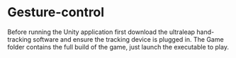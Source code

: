 # Gesture-control
Before running the Unity application first download the ultraleap hand-tracking software and ensure the tracking device is plugged in.
The Game folder contains the full build of the game, just launch the executable to play.
